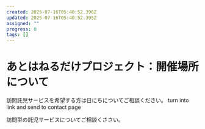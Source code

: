 ```yaml
---
created: 2025-07-16T05:40:52.396Z
updated: 2025-07-16T05:40:52.395Z
assigned: ""
progress: 0
tags: []
---
```


# あとはねるだけプロジェクト：開催場所について

訪問託児サービスを希望する方は日にちについてご相談ください。
turn into link and send to contact page

訪問型の託児サービスについてご相談くささい。
